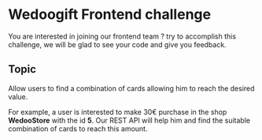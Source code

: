 # Wedoogift Frontend challenge
You are interested in joining our frontend team ? try to accomplish this challenge, we will be glad to see your code and give you feedback.

## Topic
Allow users to find a combination of cards allowing him to reach the desired value.

For example, a user is interested to make 30€ purchase in the shop __WedooStore__ with the id __5__.
Our REST API will help him and find the suitable combination of cards to reach this amount.

